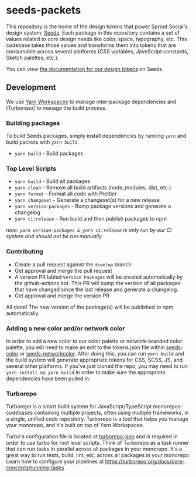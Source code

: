 # seeds-packets

This repository is the home of the design tokens that power Sprout Social's design system, [Seeds](https://sproutsocial.com/seeds). Each package in this repository contains a set of values related to core design needs like color, space, typography, etc. This codebase takes those values and transforms them into tokens that are consumable across several platforms (CSS variables, JaveScript constants, Sketch palettes, etc.).

You can view [the documentation for our design tokens](https://sproutsocial.com/seeds/resources/tokens/) on Seeds.

## Development

We use [Yarn Workspaces](https://classic.yarnpkg.com/lang/en/docs/workspaces/) to manage inter-package dependencies and [Turborepo] to manage the build process.

### Building packages

To build Seeds packages, simply install dependencies by running `yarn` and build packets with `yarn build`.

- `yarn build` - Build packages

### Top Level Scripts

- `yarn build` - Build all packages
- `yarn clean` - Remove all build artifacts (node_modules, dist, etc.)
- `yarn format` - Format all code with Prettier
- `yarn changeset` - Generate a changeset(s) for a new release
- `yarn version-packages` - Bump package versions and generate a changelog
- `yarn ci:release` - Run build and then publish packages to npm

*note: `yarn version-packages & yarn ci:release` is only run by our CI system and should not be run manually*

### Contributing

- Create a pull request against the `develop` branch
- Get approval and merge the pull request
- A version PR labled `Version Packages` will be created automatically by the github-actions bot. This PR will bump the version of all packages that have changed since the last release and generate a changelog.
- Get approval and merge the version PR

All done! The new version of the package(s) will be published to npm automatically.

### Adding a new color and/or network color

In order to add a new color to our color palette or network-branded color palette, you will need to make an edit to the tokens.json file within [seeds-color](https://github.com/sproutsocial/seeds-packets/blob/develop/packets/seeds-color/tokens.json) or [seeds-networkcolor](https://github.com/sproutsocial/seeds-packets/blob/develop/packets/seeds-networkcolor/tokens.json). After doing this, you can run `yarn build` and the build system will generate appropriate tokens for CSS, SCSS, JS, and several other platforms. If you've just cloned the repo, you may need to run `yarn install && yarn build` in order to make sure the appropriate dependencies have been pulled in.

### Turborepo

Turborepo is a smart build system for JavaScript/TypeScript monorepos: codebases containing multiple projects, often using multiple frameworks, in a single, unified code repository. Turborepo is a tool that helps you manage your monorepo, and it's built on top of Yarn Workspaces.

Turbo's configuration file is located at [turborepo.json](turbo.json) and is required in order to use turbo for root level scripts.
Think of Turborepo as a task runner that can run tasks in parallel across all packages in your monorepo. It's a great way to run tests, build, lint, etc. across all packages in your monorepo. Learn how to configure your pipelines at <https://turborepo.org/docs/core-concepts/running-tasks>
